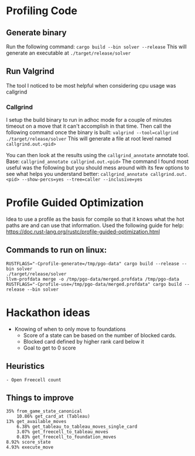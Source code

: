 # Profiling Code

## Generate binary
Run the following command: `cargo build --bin solver --release`
This will generate an executable at `./target/release/solver`

## Run Valgrind
The tool I noticed to be most helpful when considering cpu usage was callgrind

### Callgrind
I setup the build binary to run in adhoc mode for a couple of minutes timeout on a move that it can't accomplish in that time.
Then call the following command once the binary is built: `valgrind --tool=callgrind ./target/release/solver`
This will generate a file at root level named `callgrind.out.<pid>`

You can then look at the results using the `callgrind_annotate` annotate tool. 
Base: `callgrind_annotate callgrind.out.<pid>`
The command I found most useful was the following but you should mess around with its few options to see what helps you understand better: `callgrind_annotate callgrind.out.<pid> --show-percs=yes --tree=caller --inclusive=yes`


# Profile Guided Optimization

Idea to use a profile as the basis for compile so that it knows what the hot paths are and can use that information.
Used the following guide for help: https://doc.rust-lang.org/rustc/profile-guided-optimization.html
## Commands to run on linux:
```
RUSTFLAGS="-Cprofile-generate=/tmp/pgo-data" cargo build --release --bin solver
./target/release/solver
llvm-profdata merge -o /tmp/pgo-data/merged.profdata /tmp/pgo-data
RUSTFLAGS="-Cprofile-use=/tmp/pgo-data/merged.profdata" cargo build --release --bin solver
```



# Hackathon ideas

- Knowing of when to only move to foundations
    - Score of a state can be based on the number of blocked cards. 
    - Blocked card defined by higher rank card below it
    - Goal to get to 0 score

## Heuristics
    - Open Freecell count


## Things to improve
    35% from_game_state_canonical
        10.86% get_card_at (Tableau)
    13% get_available_moves
        6.38% get_tableau_to_tableau_moves_single_card
        3.07% get_freecell_to_tableau_moves
        0.83% get_freecell_to_foundation_moves
    8.92% score_state
    4.93% execute_move
    
